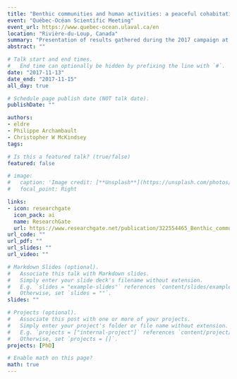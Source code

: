 ```yaml
---
title: "Benthic communities and human activities: a peaceful cohabitation?"
event: "Québec-Océan Scientific Meeting"
event_url: https://www.quebec-ocean.ulaval.ca/en
location: "Rivière-du-Loup, Canada"
summary: "Presentation of results gathered during the 2017 campaign at Sept-Îles."
abstract: ""

# Talk start and end times.
#   End time can optionally be hidden by prefixing the line with `#`.
date: "2017-11-13"
date_end: "2017-11-15"
all_day: true

# Schedule page publish date (NOT talk date).
publishDate: ""

authors:
- eldre
- Philippe Archambault
- Christopher W McKindsey
tags:

# Is this a featured talk? (true/false)
featured: false

# image:
#   caption: 'Image credit: [**Unsplash**](https://unsplash.com/photos/bzdhc5b3Bxs)'
#   focal_point: Right

links:
- icon: researchgate
  icon_pack: ai
  name: ResearchGate
  url: https://www.researchgate.net/publication/322554465_Benthic_communities_of_Sept-Iles_and_human_activities_a_peaceful_cohabitation
url_code: ""
url_pdf: ""
url_slides: ""
url_video: ""

# Markdown Slides (optional).
#   Associate this talk with Markdown slides.
#   Simply enter your slide deck's filename without extension.
#   E.g. `slides = "example-slides"` references `content/slides/example-slides.md`.
#   Otherwise, set `slides = ""`.
slides: ""

# Projects (optional).
#   Associate this post with one or more of your projects.
#   Simply enter your project's folder or file name without extension.
#   E.g. `projects = ["internal-project"]` references `content/project/deep-learning/index.md`.
#   Otherwise, set `projects = []`.
projects: [PhD]

# Enable math on this page?
math: true
---
```

